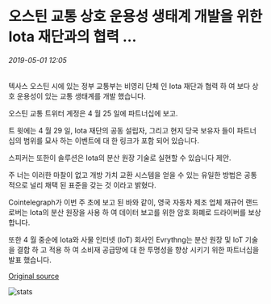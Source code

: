 # 오스틴 교통 상호 운용성 생태계 개발을 위한 Iota 재단과의 협력 ...

###### 2019-05-01 12:05

텍사스 오스틴 시에 있는 정부 교통부는 비영리 단체 인 Iota 재단과 협력 하 여 보다 상호 운용성이 있는 교통 생태계를 개발 했습니다.

오스틴 교통 트위터 계정은 4 월 25 일에 파트너십에 보고.

트 윗에는 4 월 29 일, Iota 재단의 공동 설립자, 그리고 현지 당국 보유자 들이 파트너십의 범위를 묘사 하는 이벤트에 대 한 링크가 포함 되어 있습니다.

스피커는 또한이 솔루션은 Iota의 분산 원장 기술로 실현할 수 있습니다 제안.

주 너는 이러한 마찰이 없고 개방 가치 교환 시스템을 얻을 수 있는 유일한 방법은 공통적으로 널리 채택 된 표준을 갖는 것 이라고 밝혔다.

Cointelegraph가 이번 주 초에 보고 된 바와 같이, 영국 자동차 제조 업체 재규어 랜드 로버는 Iota의 분산 원장을 사용 하 여 데이터 보고를 위한 암호 화폐로 드라이버를 보상 합니다.

또한 4 월 중순에 Iota와 사물 인터넷 (IoT) 회사인 Evrythng는 분산 원장 및 IoT 기술을 결합 하 고 적용 하 여 소비재 공급망에 대 한 투명성을 향상 시키기 위한 파트너십을 발표 했습니다.

[Original source](https://cointelegraph.com/news/austin-transportation-partners-with-iota-foundation-to-develop-interoperability-ecosystem)

![stats](https://c.statcounter.com/11760860/0/a89fa40b/1/ "stats")